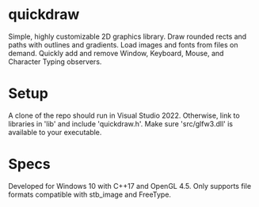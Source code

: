 # quickdraw
Simple, highly customizable 2D graphics library. Draw rounded rects and paths with outlines and gradients. Load images and fonts from files on demand. Quickly add and remove Window, Keyboard, Mouse, and Character Typing observers.

# Setup
A clone of the repo should run in Visual Studio 2022. Otherwise, link to libraries in 'lib' and include 'quickdraw.h'. Make sure 'src/glfw3.dll' is available to your executable.

# Specs
Developed for Windows 10 with C++17 and OpenGL 4.5. Only supports file formats compatible with stb_image and FreeType.
